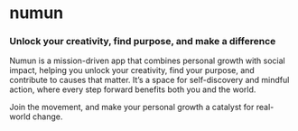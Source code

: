# numun

### Unlock your creativity, find purpose, and make a difference
Numun is a mission-driven app that combines personal growth with social impact, helping you unlock your creativity, find your purpose, and contribute to causes that matter. It’s a space for self-discovery and mindful action, where every step forward benefits both you and the world.

Join the movement, and make your personal growth a catalyst for real-world change.
